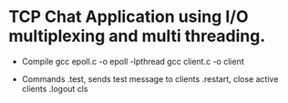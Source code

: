 # TCP Chat Application using I/O multiplexing and multi threading.

- Compile
gcc epoll.c -o epoll -lpthread
gcc client.c -o client

- Commands
.test, sends test message to clients
.restart, close active clients
.logout
cls
